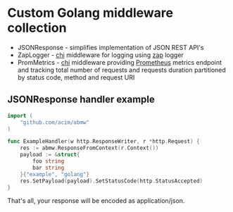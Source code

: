# Custom Golang middleware collection

* JSONResponse - simplifies implementation of JSON REST API's
* ZapLogger - [chi](https://github.com/go-chi/chi) middleware for logging using [zap](https://github.com/uber-go/zap) logger
* PromMetrics - [chi](https://github.com/go-chi/chi) middleware providing [Prometheus](https://prometheus.io/) metrics endpoint
  and tracking total number of requests and requests duration partitioned by status code, method and request URI

## JSONResponse handler example

```go
import (
    "github.com/acim/abmw"
)

func ExampleHandler(w http.ResponseWriter, r *http.Request) {
    res := abmw.ResponseFromContext(r.Context())
    payload := &struct{
        foo string
        bar string
    }{"example", "golang"}
    res.SetPayload(payload).SetStatusCode(http.StatusAccepted)
}
```

That's all, your response will be encoded as application/json.
